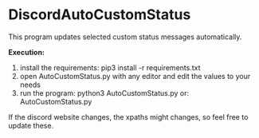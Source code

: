 # DiscordAutoCustomStatus
This program updates selected custom status messages automatically.


**Execution:**

1. install the requirements: pip3 install -r requirements.txt
2. open AutoCustomStatus.py with any editor and edit the values to your needs
3. run the program: python3 AutoCustomStatus.py or: AutoCustomStatus.py


If the discord website changes, the xpaths might changes, so feel free to update these.
